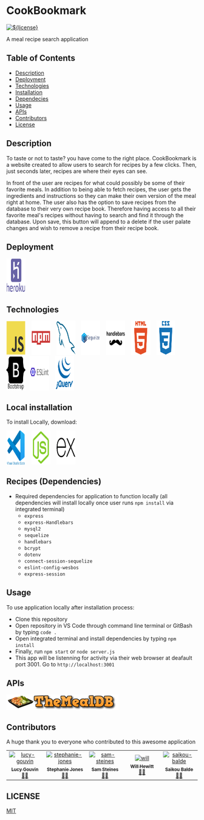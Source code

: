 # CookBookmark
[![${license}](https://img.shields.io/badge/License-MIT-green.svg)](https://opensource.org/licenses/MIT)

A meal recipe search application

## Table of Contents

- [Description](#description)
- [Deployment](#deployment)
- [Technologies](#technologies)
- [Installation](#local-installation)
- [Dependecies](#Dependencies)
- [Usage](#usage)
- [APIs](#apis)
- [Contributors](#contributors)
- [License](#license)

## Description

To taste or not to taste? you have come to the right place. CookBookmark is a website created to allow users to search for recipes by a few clicks. Then, just seconds later, recipes are where their eyes can see.

In front of the user are recipes for what could possibly be some of their favorite meals. In addition to being able to fetch recipes, the user gets the ingredients and instructions so they can make their own version of the meal right at home. The user also has the option to save recipes from the database to their very own recipe book. Therefore having access to all their favorite meal's recipes without having to search and find it through the database. Upon save, this button will append to a delete if the user palate changes and wish to remove a recipe from their recipe book.

## Deployment

<img height="90" alt="Heroku" height="50" width="50" src="https://raw.githubusercontent.com/devicons/devicon/master/icons/heroku/heroku-plain-wordmark.svg">

## Technologies

<div>
<img height="90" alt="Js" height="50" width="50" src="https://raw.githubusercontent.com/devicons/devicon/master/icons/javascript/javascript-original.svg">
&nbsp;&nbsp;
<img height="90" alt="npm" height="50" width="50" src="https://raw.githubusercontent.com/devicons/devicon/master/icons/npm/npm-original-wordmark.svg">
&nbsp;&nbsp;
<img height="90" alt="MySQL" height="50" width="50" src="https://raw.githubusercontent.com/devicons/devicon/master/icons/mysql/mysql-original.svg">
&nbsp;&nbsp;
<img height="90" alt="Sequelize" height="50" width="50" src="https://raw.githubusercontent.com/devicons/devicon/master/icons/sequelize/sequelize-original-wordmark.svg">
&nbsp;&nbsp;
<img height="90" alt="handlebars" height="50" width="50" src="https://raw.githubusercontent.com/devicons/devicon/master/icons/handlebars/handlebars-original-wordmark.svg">
&nbsp;&nbsp;
<img height="90" alt="HTML" height="50" width="50" src="https://raw.githubusercontent.com/devicons/devicon/master/icons/html5/html5-plain-wordmark.svg">
&nbsp;&nbsp;
<img height="90" alt="CSS" height="50" width="50" src="https://raw.githubusercontent.com/devicons/devicon/master/icons/css3/css3-plain-wordmark.svg">
&nbsp;&nbsp;
<img height="90" alt="Bootstrap" height="50" width="50" src="https://raw.githubusercontent.com/devicons/devicon/master/icons/bootstrap/bootstrap-plain-wordmark.svg">
&nbsp;
<img height="90" alt="ESlint" height="50" width="50" src="https://raw.githubusercontent.com/devicons/devicon/master/icons/eslint/eslint-original-wordmark.svg">
&nbsp;&nbsp;
<img height="90" alt="JQuery" height="50" width="50" src="https://raw.githubusercontent.com/devicons/devicon/master/icons/jquery/jquery-plain-wordmark.svg">
</div>

## Local installation
To install Locally, download:
<div>
<img height="90" alt="Vscode" height="50" width="50" src="https://raw.githubusercontent.com/devicons/devicon/master/icons/vscode/vscode-original-wordmark.svg">
&nbsp;&nbsp;
<img height="90" alt="Node" height="50" width="50" src="https://raw.githubusercontent.com/devicons/devicon/master/icons/nodejs/nodejs-original.svg">
&nbsp;&nbsp;
<img height="90" alt="Express" height="50" width="50" src="https://raw.githubusercontent.com/devicons/devicon/master/icons/express/express-original.svg">
</div>

## Recipes (Dependencies)

- Required dependencies for application to function locally (all dependencies will install locally once user runs `npm install` via integrated terminal)
  - `express`
  - `express-Handlebars`
  - `mysql2`
  - `sequelize`
  - `handlebars`
  - `bcrypt`
  - `dotenv`
  - `connect-session-sequelize`
  - `eslint-config-wesbos`
  - `express-session`


## Usage

To use application locally after installation process:

* Clone this repository
* Open repository in VS Code through command line terminal or GitBash by typing `code .`
* Open integrated terminal and install dependencies by typing `npm install`
* Finally, run `npm start` or `node server.js`
* This app will be listenning for activity via their web browser at deafault port 3001. Go to `http://localhost:3001`

## APIs

![Alt text](/public/images/image.png)

## Contributors
A huge thank you to everyone who contributed to this awesome application
<table>
  <tbody>
    <tr>
      <td align="center" align="top" width="14.28%"><a href="https://github.com/lucygouvin"><img src="https://avatars.githubusercontent.com/u/57148256?v=4" width="100px;" alt="lucy-gouvin"/><br /><sub><b>Lucy Gouvin</b></sub></a><br /><a valign="center" href="devoloper"  title="developer">👩‍💻</a></td>
      <td align="center" align="top" width="14.28%"><a href="https://github.com/sjones-njones"><img src="https://avatars.githubusercontent.com/u/132145599?v=4" width="100px;" alt="stephanie-jones"/><br /><sub><b>Stephanie Jones</b></sub></a><br /><a valign="center" href="devoloper"  title="developer">👩‍💻</a></td>
      <td align="center" align="top" width="14.28%"><a href="https://github.com/sam-st"><img src="https://avatars.githubusercontent.com/u/52641515?v=4" width="100px;" alt="sam-steines"/><br /><sub><b>Sam Steines</b></sub></a><br /><a valign="center" href="devoloper"  title="developer">👨‍💻</a></td>
      <td align="center" align="top" width="14.28%"><a href="https://github.com/Hewitt02"><img src="https://avatars.githubusercontent.com/u/134295975?v=4" width="100px;" alt="will"/><br /><sub><b>Will Hewitt</b></sub></a><br /><a valign="center" href="devoloper"  title="developer">👨‍💻</a></td>
      <td align="center" align="top" width="14.28%"><a href="https://github.com/SaikouB"><img src="https://avatars.githubusercontent.com/u/132960605?v=4" width="100px;" alt="saikou-balde"/><br /><sub><b>Saikou Balde</b></sub></a><br /><a valign="center" href="devoloper"  title="developer">👨‍💻</a></td>              
    </tr>
  </tbody>
</table>

## LICENSE

[MIT](https://opensource.org/licenses/MIT)
